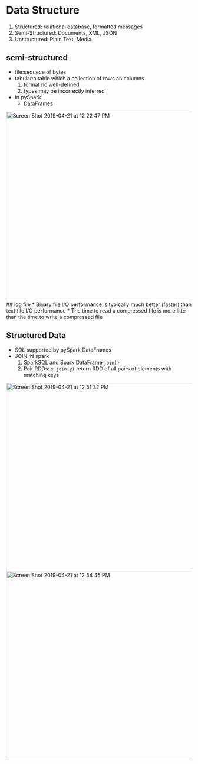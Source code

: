 #  Data Structure
1. Structured: relational database, formatted messages
2. Semi-Structured: Documents, XML, JSON
3. Unstructured: Plain Text, Media
## semi-structured
* file:sequece of bytes
* tabular:a table which a collection of rows an columns
  1. format no well-defined
  2. types may be incorrectly inferred
* In pySpark
  * DataFrames
<img width="513" alt="Screen Shot 2019-04-21 at 12 22 47 PM" src="https://user-images.githubusercontent.com/27160394/56472729-4b892e00-6430-11e9-94d6-89cffb15243b.png">
## log file
* Binary file I/O performance is typically much better (faster) than text file I/O performance
* The time to read a compressed file is more litte than the time to write a compressed file

## Structured Data
* SQL supported by pySpark DataFrames
* JOIN IN spark
  1. SparkSQL and Spark DataFrame `join()`
  2. Pair RDDs: `x.join(y)` return RDD of all pairs of elements with matching keys
<img width="509" alt="Screen Shot 2019-04-21 at 12 51 32 PM" src="https://user-images.githubusercontent.com/27160394/56473081-4928d300-6434-11e9-9685-5b5f20af369d.png">

<img width="506" alt="Screen Shot 2019-04-21 at 12 54 45 PM" src="https://user-images.githubusercontent.com/27160394/56473134-c6544800-6434-11e9-89cd-66c20ce2cf1f.png">





